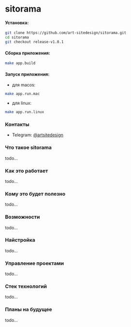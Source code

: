 # sitorama

#### Установка:
```bash
git clone https://github.com/art-sitedesign/sitorama.git
cd sitorama
git checkout release-v1.0.1
```

#### Сборка приложения:
```bash
make app.build
```

#### Запуск приложения:
- для macos:
```bash
make app.run.mac
```
- для linux:
```bash
make app.run.linux
```

### Контакты
- Telegram:
[@artsitedesign](https://t.me/artsitedesign)

### Что такое sitorama
todo...
### Как это работает
todo...
### Кому это будет полезно
todo...
### Возможности
todo...
### Найстройка
todo...
### Управление проектами
todo...
### Стек технологий
todo...
### Планы на будущее
todo...

